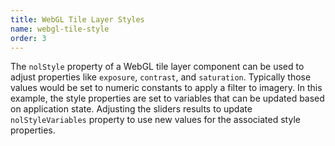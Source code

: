 ```yaml
---
title: WebGL Tile Layer Styles
name: webgl-tile-style
order: 3
---
```


The `nolStyle` property of a WebGL tile layer component can be used to adjust 
properties like `exposure`, `contrast`, and `saturation`. Typically those values 
would be set to numeric constants to apply a filter to imagery. In this example, 
the style properties are set to variables that can be updated based on application 
state. Adjusting the sliders results to update `nolStyleVariables` property to 
use new values for the associated style properties.